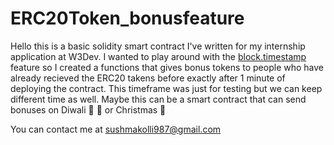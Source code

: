 # ERC20Token_bonusfeature


Hello this is a basic solidity smart contract I've written for my internship application at W3Dev.
I wanted to play around with the [block.timestamp](https://ethereum.org/en/developers/docs/blocks/#block-anatomy) feature so I created a functions that gives bonus tokens 
to people who have already recieved the ERC20 takens before exactly after 1 minute of deploying the contract. This timeframe was just for testing but we can keep different time as well.
Maybe this can be a smart contract that can send bonuses on Diwali :firecracker: :firecracker: or Christmas :christmas_tree: 

You can contact me at sushmakolli987@gmail.com
